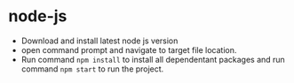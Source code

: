 # node-js

* Download and install latest node js version
* open command prompt and navigate to target file location.
* Run command `npm install` to install all dependentant packages and run  command `npm start` to run the project.